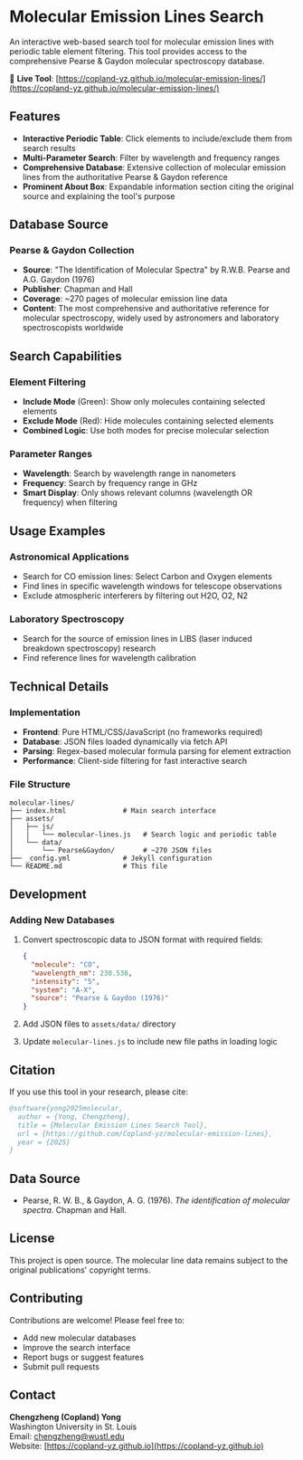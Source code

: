 # Molecular Emission Lines Search

An interactive web-based search tool for molecular emission lines with periodic table element filtering. This tool provides access to the comprehensive Pearse & Gaydon molecular spectroscopy database.

🔗 **Live Tool**: [https://copland-yz.github.io/molecular-emission-lines/](https://copland-yz.github.io/molecular-emission-lines/)

## Features

- **Interactive Periodic Table**: Click elements to include/exclude them from search results
- **Multi-Parameter Search**: Filter by wavelength and frequency ranges
- **Comprehensive Database**: Extensive collection of molecular emission lines from the authoritative Pearse & Gaydon reference
- **Prominent About Box**: Expandable information section citing the original source and explaining the tool's purpose

## Database Source

### Pearse & Gaydon Collection

- **Source**: "The Identification of Molecular Spectra" by R.W.B. Pearse and A.G. Gaydon (1976)
- **Publisher**: Chapman and Hall
- **Coverage**: ~270 pages of molecular emission line data
- **Content**: The most comprehensive and authoritative reference for molecular spectroscopy, widely used by astronomers and laboratory spectroscopists worldwide

## Search Capabilities

### Element Filtering

- **Include Mode** (Green): Show only molecules containing selected elements
- **Exclude Mode** (Red): Hide molecules containing selected elements  
- **Combined Logic**: Use both modes for precise molecular selection

### Parameter Ranges

- **Wavelength**: Search by wavelength range in nanometers
- **Frequency**: Search by frequency range in GHz
- **Smart Display**: Only shows relevant columns (wavelength OR frequency) when filtering

## Usage Examples

### Astronomical Applications

- Search for CO emission lines: Select Carbon and Oxygen elements
- Find lines in specific wavelength windows for telescope observations
- Exclude atmospheric interferers by filtering out H2O, O2, N2

### Laboratory Spectroscopy

- Search for the source of emission lines in LIBS (laser induced breakdown spectroscopy) research
- Find reference lines for wavelength calibration

## Technical Details

### Implementation

- **Frontend**: Pure HTML/CSS/JavaScript (no frameworks required)
- **Database**: JSON files loaded dynamically via fetch API
- **Parsing**: Regex-based molecular formula parsing for element extraction
- **Performance**: Client-side filtering for fast interactive search

### File Structure

```
molecular-lines/
├── index.html              # Main search interface
├── assets/
│   ├── js/
│   │   └── molecular-lines.js   # Search logic and periodic table
│   └── data/
│       └── Pearse&Gaydon/       # ~270 JSON files
├── _config.yml             # Jekyll configuration
└── README.md               # This file
```

## Development

### Adding New Databases

1. Convert spectroscopic data to JSON format with required fields:
   
   ```json
   {
     "molecule": "CO",
     "wavelength_nm": 230.538,
     "intensity": "5",
     "system": "A-X",
     "source": "Pearse & Gaydon (1976)"
   }
   ```

2. Add JSON files to `assets/data/` directory

3. Update `molecular-lines.js` to include new file paths in loading logic

## Citation

If you use this tool in your research, please cite:

```bibtex
@software{yong2025molecular,
  author = {Yong, Chengzheng},
  title = {Molecular Emission Lines Search Tool},
  url = {https://github.com/Copland-yz/molecular-emission-lines},
  year = {2025}
}
```

## Data Source

- Pearse, R. W. B., & Gaydon, A. G. (1976). *The identification of molecular spectra*. Chapman and Hall.

## License

This project is open source. The molecular line data remains subject to the original publications' copyright terms.

## Contributing

Contributions are welcome! Please feel free to:

- Add new molecular databases
- Improve the search interface
- Report bugs or suggest features
- Submit pull requests

## Contact

**Chengzheng (Copland) Yong**  
Washington University in St. Louis  
Email: chengzheng@wustl.edu  
Website: [https://copland-yz.github.io](https://copland-yz.github.io)
